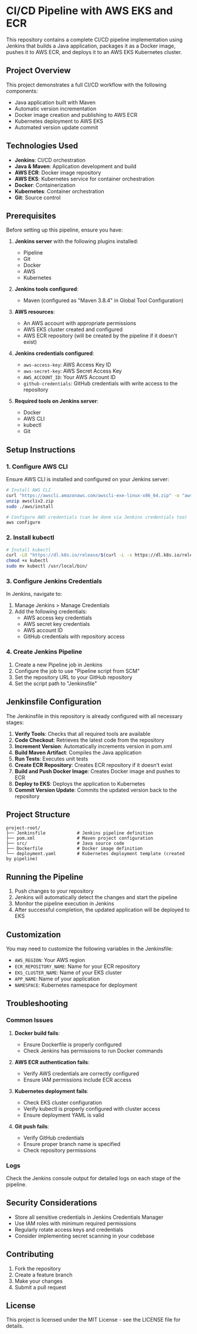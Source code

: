 # CI/CD Pipeline with AWS EKS and ECR

This repository contains a complete CI/CD pipeline implementation using Jenkins that builds a Java application, packages it as a Docker image, pushes it to AWS ECR, and deploys it to an AWS EKS Kubernetes cluster.

## Project Overview

This project demonstrates a full CI/CD workflow with the following components:
- Java application built with Maven
- Automatic version incrementation
- Docker image creation and publishing to AWS ECR
- Kubernetes deployment to AWS EKS
- Automated version update commit

## Technologies Used

- **Jenkins**: CI/CD orchestration
- **Java & Maven**: Application development and build
- **AWS ECR**: Docker image repository
- **AWS EKS**: Kubernetes service for container orchestration
- **Docker**: Containerization
- **Kubernetes**: Container orchestration
- **Git**: Source control

## Prerequisites

Before setting up this pipeline, ensure you have:

1. **Jenkins server** with the following plugins installed:
   - Pipeline
   - Git
   - Docker
   - AWS
   - Kubernetes

2. **Jenkins tools configured**:
   - Maven (configured as "Maven 3.8.4" in Global Tool Configuration)

3. **AWS resources**:
   - An AWS account with appropriate permissions
   - AWS EKS cluster created and configured
   - AWS ECR repository (will be created by the pipeline if it doesn't exist)

4. **Jenkins credentials configured**:
   - `aws-access-key`: AWS Access Key ID
   - `aws-secret-key`: AWS Secret Access Key
   - `AWS_ACCOUNT_ID`: Your AWS Account ID
   - `github-credentials`: GitHub credentials with write access to the repository

5. **Required tools on Jenkins server**:
   - Docker
   - AWS CLI
   - kubectl
   - Git

## Setup Instructions

### 1. Configure AWS CLI

Ensure AWS CLI is installed and configured on your Jenkins server:

```bash
# Install AWS CLI
curl "https://awscli.amazonaws.com/awscli-exe-linux-x86_64.zip" -o "awscliv2.zip"
unzip awscliv2.zip
sudo ./aws/install

# Configure AWS credentials (can be done via Jenkins credentials too)
aws configure
```

### 2. Install kubectl

```bash
# Install kubectl
curl -LO "https://dl.k8s.io/release/$(curl -L -s https://dl.k8s.io/release/stable.txt)/bin/linux/amd64/kubectl"
chmod +x kubectl
sudo mv kubectl /usr/local/bin/
```

### 3. Configure Jenkins Credentials

In Jenkins, navigate to:
1. Manage Jenkins > Manage Credentials
2. Add the following credentials:
   - AWS access key credentials
   - AWS secret key credentials
   - AWS account ID
   - GitHub credentials with repository access

### 4. Create Jenkins Pipeline

1. Create a new Pipeline job in Jenkins
2. Configure the job to use "Pipeline script from SCM"
3. Set the repository URL to your GitHub repository
4. Set the script path to "Jenkinsfile"

## Jenkinsfile Configuration

The Jenkinsfile in this repository is already configured with all necessary stages:

1. **Verify Tools**: Checks that all required tools are available
2. **Code Checkout**: Retrieves the latest code from the repository
3. **Increment Version**: Automatically increments version in pom.xml
4. **Build Maven Artifact**: Compiles the Java application
5. **Run Tests**: Executes unit tests
6. **Create ECR Repository**: Creates ECR repository if it doesn't exist
7. **Build and Push Docker Image**: Creates Docker image and pushes to ECR
8. **Deploy to EKS**: Deploys the application to Kubernetes
9. **Commit Version Update**: Commits the updated version back to the repository

## Project Structure

```
project-root/
├── Jenkinsfile            # Jenkins pipeline definition
├── pom.xml                # Maven project configuration
├── src/                   # Java source code
├── Dockerfile             # Docker image definition
└── deployment.yaml        # Kubernetes deployment template (created by pipeline)
```

## Running the Pipeline

1. Push changes to your repository
2. Jenkins will automatically detect the changes and start the pipeline
3. Monitor the pipeline execution in Jenkins
4. After successful completion, the updated application will be deployed to EKS

## Customization

You may need to customize the following variables in the Jenkinsfile:

- `AWS_REGION`: Your AWS region
- `ECR_REPOSITORY_NAME`: Name for your ECR repository
- `EKS_CLUSTER_NAME`: Name of your EKS cluster
- `APP_NAME`: Name of your application
- `NAMESPACE`: Kubernetes namespace for deployment

## Troubleshooting

### Common Issues

1. **Docker build fails**:
   - Ensure Dockerfile is properly configured
   - Check Jenkins has permissions to run Docker commands

2. **AWS ECR authentication fails**:
   - Verify AWS credentials are correctly configured
   - Ensure IAM permissions include ECR access

3. **Kubernetes deployment fails**:
   - Check EKS cluster configuration
   - Verify kubectl is properly configured with cluster access
   - Ensure deployment YAML is valid

4. **Git push fails**:
   - Verify GitHub credentials
   - Ensure proper branch name is specified
   - Check repository permissions

### Logs

Check the Jenkins console output for detailed logs on each stage of the pipeline.

## Security Considerations

- Store all sensitive credentials in Jenkins Credentials Manager
- Use IAM roles with minimum required permissions
- Regularly rotate access keys and credentials
- Consider implementing secret scanning in your codebase

## Contributing

1. Fork the repository
2. Create a feature branch
3. Make your changes
4. Submit a pull request

## License

This project is licensed under the MIT License - see the LICENSE file for details.
